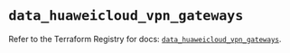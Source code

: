# `data_huaweicloud_vpn_gateways`

Refer to the Terraform Registry for docs: [`data_huaweicloud_vpn_gateways`](https://registry.terraform.io/providers/huaweicloud/huaweicloud/1.71.1/docs/data-sources/vpn_gateways).
